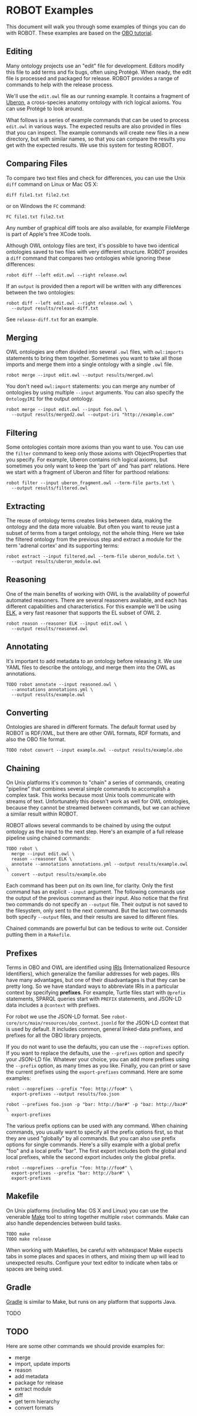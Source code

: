 # ROBOT Examples

This document will walk you through some examples of things you can do with ROBOT. These examples are based on the [OBO tutorial](https://github.com/jamesaoverton/obo-tutorial).


## Editing

Many ontology projects use an "edit" file for development. Editors modify this file to add terms and fix bugs, often using Protégé. When ready, the edit file is processed and packaged for release. ROBOT provides a range of commands to help with the release process.

We'll use the `edit.owl` file as our running example. It contains a fragment of [Uberon](http://uberon.github.io), a cross-species anatomy ontology with rich logical axioms. You can use Protégé to look around.

What follows is a series of example commands that can be used to process `edit.owl` in various ways. The expected results are also provided in files that you can inspect. The example commands will create new files in a new directory, but with similar names, so that you can compare the results you get with the expected results. We use this system for testing ROBOT.


## Comparing Files

To compare two text files and check for differences, you can use the Unix `diff` command on Linux or Mac OS X:

    diff file1.txt file2.txt

or on Windows the `FC` command:

    FC file1.txt file2.txt

Any number of graphical diff tools are also available, for example FileMerge is part of Apple's free XCode tools.

Although OWL ontology files are text, it's possible to have two identical ontologies saved to two files with very different structure. ROBOT provides a `diff` command that compares two ontologies while ignoring these differences:

    robot diff --left edit.owl --right release.owl

If an `output` is provided then a report will be written with any differences between the two ontologies:

    robot diff --left edit.owl --right release.owl \
      --output results/release-diff.txt

See `release-diff.txt` for an example.


## Merging

OWL ontologies are often divided into several `.owl` files, with `owl:imports` statements to bring them together. Sometimes you want to take all those imports and merge them into a single ontology with a single `.owl` file.

    robot merge --input edit.owl --output results/merged.owl

You don't need `owl:import` statements: you can merge any number of ontologies by using multiple `--input` arguments. You can also specify the `OntologyIRI` for the output ontology.

    robot merge --input edit.owl --input foo.owl \
      --output results/merged2.owl --output-iri "http://example.com"


## Filtering

Some ontologies contain more axioms than you want to use. You can use the `filter` command to keep only those axioms with ObjectProperties that you specify. For example, Uberon contains rich logical axioms, but sometimes you only want to keep the 'part of' and 'has part' relations. Here we start with a fragment of Uberon and filter for parthood relations:

    robot filter --input uberon_fragment.owl --term-file parts.txt \
      --output results/filtered.owl


## Extracting

The reuse of ontology terms creates links between data, making the ontology and the data more valuable. But often you want to reuse just a subset of terms from a target ontology, not the whole thing. Here we take the filtered ontology from the previous step and extract a module for the term 'adrenal cortex' and its supporting terms:

    robot extract --input filtered.owl --term-file uberon_module.txt \
      --output results/uberon_module.owl


## Reasoning

One of the main benefits of working with OWL is the availability of powerful automated reasoners. There are several reasoners available, and each has different capabilities and characteristics. For this example we'll be using [ELK](https://code.google.com/p/elk-reasoner/), a very fast reasoner that supports the EL subset of OWL 2.

    robot reason --reasoner ELK --input edit.owl \
      --output results/reasoned.owl


## Annotating

It's important to add metadata to an ontology before releasing it. We use YAML files to describe the ontology, and merge them into the OWL as annotations.

    TODO robot annotate --input reasoned.owl \
      --annotations annotations.yml \
      --output results/example.owl


## Converting

Ontologies are shared in different formats. The default format used by ROBOT is RDF/XML, but there are other OWL formats, RDF formats, and also the OBO file format.

    TODO robot convert --input example.owl --output results/example.obo


## Chaining

On Unix platforms it's common to "chain" a series of commands, creating "pipeline" that combines several simple commands to accomplish a complex task. This works because most Unix tools communicate with streams of text. Unfortunately this doesn't work as well for OWL ontologies, because they cannot be streamed between commands, but we can achieve a similar result within ROBOT.

ROBOT allows several commands to be chained by using the output ontology as the input to the next step. Here's an example of a full release pipeline using chained commands:

    TODO robot \
      merge --input edit.owl \
      reason --reasoner ELK \
      annotate --annotations annotations.yml --output results/example.owl \
      convert --output results/example.obo

Each command has been put on its own line, for clarity. Only the first command has an explicit `--input` argument. The following commands use the output of the previous command as their input. Also notice that the first two commands do not specify an `--output` file. Their output is not saved to the filesystem, only sent to the next command. But the last two commands both specify `--output` files, and their results are saved to different files.

Chained commands are powerful but can be tedious to write out. Consider putting them in a `Makefile`.


## Prefixes

Terms in OBO and OWL are identified using [IRIs](https://en.wikipedia.org/wiki/Internationalized_resource_identifier) (Internationalized Resource Identifiers), which generalize the familiar addresses for web pages. IRIs have many advantages, but one of their disadvantages is that they can be pretty long. So we have standard ways to abbreviate IRIs in a particular context by specifying **prefixes**. For example, Turtle files start with `@prefix` statements, SPARQL queries start with `PREFIX` statements, and JSON-LD data includes a `@context` with prefixes.

For robot we use the JSON-LD format. See `robot-core/src/main/resources/obo_context.jsonld` for the JSON-LD context that is used by default. It includes common, general linked-data prefixes, and prefixes for all the OBO library projects.

If you do not want to use the defaults, you can use the `--noprefixes` option. If you want to replace the defaults, use the `--prefixes` option and specify your JSON-LD file. Whatever your choice, you can add more prefixes using the `--prefix` option, as many times as you like. Finally, you can print or save the current prefixes using the `export-prefixes` command. Here are some examples:

    robot --noprefixes --prefix "foo: http://foo#" \
      export-prefixes --output results/foo.json

    robot --prefixes foo.json -p "bar: http://bar#" -p "baz: http://baz#" \
      export-prefixes

The various prefix options can be used with any command. When chaining commands, you usually want to specify all the prefix options first, so that they are used "globally" by all commands. But you can also use prefix options for single commands. Here's a silly example with a global prefix "foo" and a local prefix "bar". The first export includes both the global and local prefixes, while the second export includes only the global prefix.

    robot --noprefixes --prefix "foo: http://foo#" \
      export-prefixes --prefix "bar: http://bar#" \
      export-prefixes


## Makefile

On Unix platforms (including Mac OS X and Linux) you can use the venerable [Make](https://www.gnu.org/software/make/) tool to string together multiple `robot` commands. Make can also handle dependencies between build tasks.

    TODO make
    TODO make release

When working with Makefiles, be careful with whitespace! Make expects tabs in some places and spaces in others, and mixing them up will lead to unexpected results. Configure your text editor to indicate when tabs or spaces are being used.


## Gradle

[Gradle](http://gradle.org) is similar to Make, but runs on any platform that supports Java.

TODO


## TODO

Here are some other commands we should provide examples for:

- merge
- import, update imports
- reason
- add metadata
- package for release
- extract module
- diff
- get term hierarchy
- convert formats


